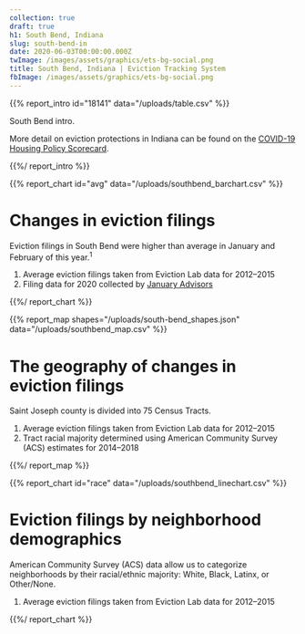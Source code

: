 ```yaml
---
collection: true
draft: true
h1: South Bend, Indiana
slug: south-bend-in
date: 2020-06-03T00:00:00.000Z
twImage: /images/assets/graphics/ets-bg-social.png
title: South Bend, Indiana | Eviction Tracking System
fbImage: /images/assets/graphics/ets-bg-social.png
---
```


{{% report_intro id="18141" data="/uploads/table.csv" %}}



South Bend intro.

More detail on eviction protections in Indiana can be found on the [COVID-19 Housing Policy Scorecard](https://evictionlab.org/covid-policy-scorecard/in/).



{{%/ report_intro %}}



{{% report_chart id="avg" data="/uploads/southbend_barchart.csv" %}}



# Changes in eviction filings

Eviction filings in South Bend were higher than average in January and February of this year.<sup>1</sup>

1. Average eviction filings taken from Eviction Lab data for 2012–2015
2. Filing data for 2020 collected by [January Advisors](https://www.januaryadvisors.com/)



{{%/ report_chart %}}



{{% report_map shapes="/uploads/south-bend_shapes.json" data="/uploads/southbend_map.csv" %}}



# The geography of changes in eviction filings

Saint Joseph county is divided into 75 Census Tracts.

1. Average eviction filings taken from Eviction Lab data for 2012–2015
2. Tract racial majority determined using American Community Survey (ACS) estimates for 2014–2018



{{%/ report_map %}}



{{% report_chart id="race" data="/uploads/southbend_linechart.csv" %}}



# Eviction filings by neighborhood demographics

American Community Survey (ACS) data allow us to categorize neighborhoods by their racial/ethnic majority: White, Black, Latinx, or Other/None.

1. Average eviction filings taken from Eviction Lab data for 2012–2015



{{%/ report_chart %}}